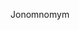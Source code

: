 Jonomnomym

<!---
Jonoym/Jonoym is a ✨ special ✨ repository because its `README.md` (this file) appears on your GitHub profile.
You can click the Preview link to take a look at your changes.
--->
